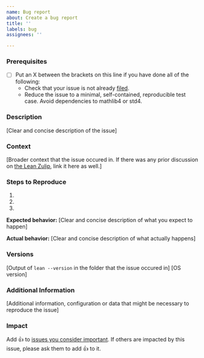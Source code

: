 ```yaml
---
name: Bug report
about: Create a bug report
title: ''
labels: bug
assignees: ''

---
```


### Prerequisites

* [ ] Put an X between the brackets on this line if you have done all of the following:
    * Check that your issue is not already [filed](https://github.com/leanprover/lean4/issues).
    * Reduce the issue to a minimal, self-contained, reproducible test case. Avoid dependencies to mathlib4 or std4.

### Description

[Clear and concise description of the issue]

### Context

[Broader context that the issue occured in. If there was any prior discussion on [the Lean Zulip](https://leanprover.zulipchat.com), link it here as well.]

### Steps to Reproduce

1.
2.
3.

**Expected behavior:** [Clear and concise description of what you expect to happen]

**Actual behavior:** [Clear and concise description of what actually happens]

### Versions

[Output of `lean --version` in the folder that the issue occured in]
[OS version]

### Additional Information

[Additional information, configuration or data that might be necessary to reproduce the issue]

### Impact

Add :+1: to [issues you consider important](https://github.com/leanprover/lean4/issues?q=is%3Aissue+is%3Aopen+sort%3Areactions-%2B1-desc). If others are impacted by this issue, please ask them to add :+1: to it.
